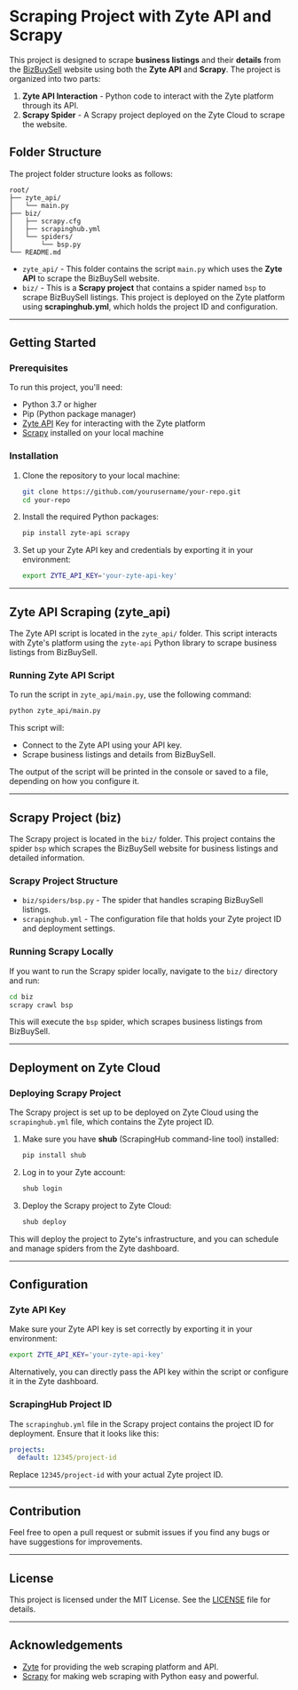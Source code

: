 
# Scraping Project with Zyte API and Scrapy

This project is designed to scrape **business listings** and their **details** from the [BizBuySell](https://www.bizbuysell.com) website using both the **Zyte API** and **Scrapy**. The project is organized into two parts: 

1. **Zyte API Interaction** - Python code to interact with the Zyte platform through its API.
2. **Scrapy Spider** - A Scrapy project deployed on the Zyte Cloud to scrape the website.

## Folder Structure

The project folder structure looks as follows:

```
root/
├── zyte_api/
│   └── main.py
├── biz/
│   ├── scrapy.cfg
│   ├── scrapinghub.yml
│   └── spiders/
│       └── bsp.py
└── README.md
```

- `zyte_api/` - This folder contains the script `main.py` which uses the **Zyte API** to scrape the BizBuySell website.
- `biz/` - This is a **Scrapy project** that contains a spider named `bsp` to scrape BizBuySell listings. This project is deployed on the Zyte platform using **scrapinghub.yml**, which holds the project ID and configuration.

---

## Getting Started

### Prerequisites

To run this project, you'll need:

- Python 3.7 or higher
- Pip (Python package manager)
- [Zyte API](https://docs.zyte.com/) Key for interacting with the Zyte platform
- [Scrapy](https://scrapy.org/) installed on your local machine

### Installation

1. Clone the repository to your local machine:
   ```bash
   git clone https://github.com/yourusername/your-repo.git
   cd your-repo
   ```

2. Install the required Python packages:
   ```bash
   pip install zyte-api scrapy
   ```

3. Set up your Zyte API key and credentials by exporting it in your environment:
   ```bash
   export ZYTE_API_KEY='your-zyte-api-key'
   ```

---

## Zyte API Scraping (zyte_api)

The Zyte API script is located in the `zyte_api/` folder. This script interacts with Zyte's platform using the `zyte-api` Python library to scrape business listings from BizBuySell.

### Running Zyte API Script

To run the script in `zyte_api/main.py`, use the following command:

```bash
python zyte_api/main.py
```

This script will:
- Connect to the Zyte API using your API key.
- Scrape business listings and details from BizBuySell.

The output of the script will be printed in the console or saved to a file, depending on how you configure it.

---

## Scrapy Project (biz)

The Scrapy project is located in the `biz/` folder. This project contains the spider `bsp` which scrapes the BizBuySell website for business listings and detailed information.

### Scrapy Project Structure

- `biz/spiders/bsp.py` - The spider that handles scraping BizBuySell listings.
- `scrapinghub.yml` - The configuration file that holds your Zyte project ID and deployment settings.

### Running Scrapy Locally

If you want to run the Scrapy spider locally, navigate to the `biz/` directory and run:

```bash
cd biz
scrapy crawl bsp
```

This will execute the `bsp` spider, which scrapes business listings from BizBuySell.

---

## Deployment on Zyte Cloud

### Deploying Scrapy Project

The Scrapy project is set up to be deployed on Zyte Cloud using the `scrapinghub.yml` file, which contains the Zyte project ID.

1. Make sure you have **shub** (ScrapingHub command-line tool) installed:
   ```bash
   pip install shub
   ```

2. Log in to your Zyte account:
   ```bash
   shub login
   ```

3. Deploy the Scrapy project to Zyte Cloud:
   ```bash
   shub deploy
   ```

This will deploy the project to Zyte's infrastructure, and you can schedule and manage spiders from the Zyte dashboard.

---

## Configuration

### Zyte API Key

Make sure your Zyte API key is set correctly by exporting it in your environment:

```bash
export ZYTE_API_KEY='your-zyte-api-key'
```

Alternatively, you can directly pass the API key within the script or configure it in the Zyte dashboard.

### ScrapingHub Project ID

The `scrapinghub.yml` file in the Scrapy project contains the project ID for deployment. Ensure that it looks like this:

```yaml
projects:
  default: 12345/project-id
```

Replace `12345/project-id` with your actual Zyte project ID.

---

## Contribution

Feel free to open a pull request or submit issues if you find any bugs or have suggestions for improvements.

---

## License

This project is licensed under the MIT License. See the [LICENSE](LICENSE) file for details.

---

## Acknowledgements

- [Zyte](https://zyte.com/) for providing the web scraping platform and API.
- [Scrapy](https://scrapy.org/) for making web scraping with Python easy and powerful.
